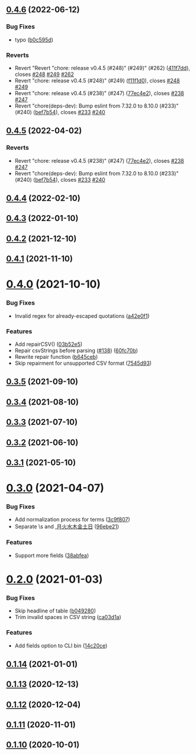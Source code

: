 ## [0.4.6](https://github.com/nandenjin/twinkle-parser/compare/v0.4.5...v0.4.6) (2022-06-12)


### Bug Fixes

* typo ([b0c595d](https://github.com/nandenjin/twinkle-parser/commit/b0c595d2e9f3489f78446db75e4e28f35bf1cd3b))


### Reverts

* Revert "Revert "chore: release v0.4.5 (#248)" (#249)" (#262) ([411f7dd](https://github.com/nandenjin/twinkle-parser/commit/411f7dd2ec774c144e3beef6b379046eed75bb27)), closes [#248](https://github.com/nandenjin/twinkle-parser/issues/248) [#249](https://github.com/nandenjin/twinkle-parser/issues/249) [#262](https://github.com/nandenjin/twinkle-parser/issues/262)
* Revert "chore: release v0.4.5 (#248)" (#249) ([f11f1d0](https://github.com/nandenjin/twinkle-parser/commit/f11f1d034d5366421517ae17fc933406fafae330)), closes [#248](https://github.com/nandenjin/twinkle-parser/issues/248) [#249](https://github.com/nandenjin/twinkle-parser/issues/249)
* Revert "chore: release v0.4.5 (#238)" (#247) ([77ec4e2](https://github.com/nandenjin/twinkle-parser/commit/77ec4e21d1bcb6da58dce18b89bc25a49b526218)), closes [#238](https://github.com/nandenjin/twinkle-parser/issues/238) [#247](https://github.com/nandenjin/twinkle-parser/issues/247)
* Revert "chore(deps-dev): Bump eslint from 7.32.0 to 8.10.0 (#233)" (#240) ([bef7b54](https://github.com/nandenjin/twinkle-parser/commit/bef7b54d11c4310be4c6fbe7279d1cd7a2b2f10d)), closes [#233](https://github.com/nandenjin/twinkle-parser/issues/233) [#240](https://github.com/nandenjin/twinkle-parser/issues/240)



## [0.4.5](https://github.com/nandenjin/twinkle-parser/compare/v0.4.4...v0.4.5) (2022-04-02)


### Reverts

* Revert "chore: release v0.4.5 (#238)" (#247) ([77ec4e2](https://github.com/nandenjin/twinkle-parser/commit/77ec4e21d1bcb6da58dce18b89bc25a49b526218)), closes [#238](https://github.com/nandenjin/twinkle-parser/issues/238) [#247](https://github.com/nandenjin/twinkle-parser/issues/247)
* Revert "chore(deps-dev): Bump eslint from 7.32.0 to 8.10.0 (#233)" (#240) ([bef7b54](https://github.com/nandenjin/twinkle-parser/commit/bef7b54d11c4310be4c6fbe7279d1cd7a2b2f10d)), closes [#233](https://github.com/nandenjin/twinkle-parser/issues/233) [#240](https://github.com/nandenjin/twinkle-parser/issues/240)



## [0.4.4](https://github.com/nandenjin/twinkle-parser/compare/v0.4.3...v0.4.4) (2022-02-10)



## [0.4.3](https://github.com/nandenjin/twinkle-parser/compare/v0.4.2...v0.4.3) (2022-01-10)



## [0.4.2](https://github.com/nandenjin/twinkle-parser/compare/v0.4.1...v0.4.2) (2021-12-10)



## [0.4.1](https://github.com/nandenjin/twinkle-parser/compare/v0.4.0...v0.4.1) (2021-11-10)



# [0.4.0](https://github.com/nandenjin/twinkle-parser/compare/v0.3.5...v0.4.0) (2021-10-10)


### Bug Fixes

* Invalid regex for already-escaped quotations ([a42e0f1](https://github.com/nandenjin/twinkle-parser/commit/a42e0f1a3dcff98b2b813f1f0150686169ed7e59))


### Features

* Add repairCSV() ([03b52e5](https://github.com/nandenjin/twinkle-parser/commit/03b52e5979b526dab6dc8cee3a47ba583a140f71))
* Repair csvStrings before parsing ([#138](https://github.com/nandenjin/twinkle-parser/issues/138)) ([60fc70b](https://github.com/nandenjin/twinkle-parser/commit/60fc70b20ed1b365ededad747883a58fe4091492))
* Rewrite repair function ([b645ceb](https://github.com/nandenjin/twinkle-parser/commit/b645ceb28661b0bbb92ab39f373be06ed14d2dba))
* Skip repairment for unsupported CSV format ([7545d93](https://github.com/nandenjin/twinkle-parser/commit/7545d9376897985c873aefdeef1bf54cf204036a))



## [0.3.5](https://github.com/nandenjin/twinkle-parser/compare/v0.3.4...v0.3.5) (2021-09-10)



## [0.3.4](https://github.com/nandenjin/twinkle-parser/compare/v0.3.3...v0.3.4) (2021-08-10)



## [0.3.3](https://github.com/nandenjin/twinkle-parser/compare/v0.3.2...v0.3.3) (2021-07-10)



## [0.3.2](https://github.com/nandenjin/twinkle-parser/compare/v0.3.1...v0.3.2) (2021-06-10)



## [0.3.1](https://github.com/nandenjin/twinkle-parser/compare/v0.3.0...v0.3.1) (2021-05-10)



# [0.3.0](https://github.com/nandenjin/twinkle-parser/compare/v0.2.0...v0.3.0) (2021-04-07)


### Bug Fixes

* Add normalization process for terms ([3c9f807](https://github.com/nandenjin/twinkle-parser/commit/3c9f807834a4dfb79dca04abc384b99089899716))
* Separate \s and ,[月火水木金土日]([#144](https://github.com/nandenjin/twinkle-parser/issues/144)) ([96ebe21](https://github.com/nandenjin/twinkle-parser/commit/96ebe215fdc04b00f7c6a23d992178c719673621))


### Features

* Support more fields ([38abfea](https://github.com/nandenjin/twinkle-parser/commit/38abfea58866673a2a408689da85b8b13a85a023))



# [0.2.0](https://github.com/nandenjin/twinkle-parser/compare/v0.1.14...v0.2.0) (2021-01-03)

### Bug Fixes

- Skip headline of table ([b049280](https://github.com/nandenjin/twinkle-parser/commit/b049280e6f6d2df21dbe92e993536ca5fedd9133))
- Trim invalid spaces in CSV string ([ca03d1a](https://github.com/nandenjin/twinkle-parser/commit/ca03d1aa64c6ab94dff7b93ffc5969ec1a05907b))

### Features

- Add fields option to CLI bin ([14c20ce](https://github.com/nandenjin/twinkle-parser/commit/14c20cec193a8c1cdfb22473244cd47c412b8a17))

## [0.1.14](https://github.com/nandenjin/twinkle-parser/compare/v0.1.13...v0.1.14) (2021-01-01)

## [0.1.13](https://github.com/nandenjin/twinkle-parser/compare/v0.1.12...v0.1.13) (2020-12-13)

## [0.1.12](https://github.com/nandenjin/twinkle-parser/compare/v0.1.11...v0.1.12) (2020-12-04)

## [0.1.11](https://github.com/nandenjin/twinkle-parser/compare/v0.1.10...v0.1.11) (2020-11-01)

## [0.1.10](https://github.com/nandenjin/twinkle-parser/compare/v0.1.9...v0.1.10) (2020-10-01)
